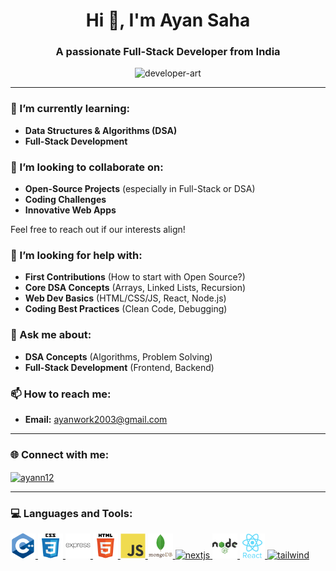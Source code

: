<h1 align="center">Hi 👋, I'm Ayan Saha</h1>
<h3 align="center">A passionate Full-Stack Developer from India</h3>
<p align="center">
  <img src="https://media0.giphy.com/media/v1.Y2lkPTc5MGI3NjExaTMwdjJ4NTlkMnM3cWI1eTlwODRqNmtydmh1ajBsNXBkZWloazc4OCZlcD12MV9pbnRlcm5hbF9naWZfYnlfaWQmY3Q9Zw/bGgsc5mWoryfgKBx1u/giphy.gif" alt="developer-art" width="300"/>
</p>

---

### 🌱 I’m currently learning:
- **Data Structures & Algorithms (DSA)**
- **Full-Stack Development**

### 👯 I’m looking to collaborate on:
- **Open-Source Projects** (especially in Full-Stack or DSA)
- **Coding Challenges**
- **Innovative Web Apps**

Feel free to reach out if our interests align!

### 🤝 I’m looking for help with:
- **First Contributions** (How to start with Open Source?)
- **Core DSA Concepts** (Arrays, Linked Lists, Recursion)
- **Web Dev Basics** (HTML/CSS/JS, React, Node.js)
- **Coding Best Practices** (Clean Code, Debugging)

### 💬 Ask me about:
- **DSA Concepts** (Algorithms, Problem Solving)
- **Full-Stack Development** (Frontend, Backend)

### 📫 How to reach me:
- **Email:** [ayanwork2003@gmail.com](mailto:ayanwork2003@gmail.com)

---

### 🌐 Connect with me:

<p align="left">
  <a href="https://www.leetcode.com/ayann12" target="blank">
    <img align="center" src="https://raw.githubusercontent.com/rahuldkjain/github-profile-readme-generator/master/src/images/icons/Social/leet-code.svg" alt="ayann12" height="30" width="40" />
  </a>
</p>

---

### 💻 Languages and Tools:

<p align="left">
  <a href="https://www.w3schools.com/cpp/" target="_blank" rel="noreferrer">
    <img src="https://raw.githubusercontent.com/devicons/devicon/master/icons/cplusplus/cplusplus-original.svg" alt="cplusplus" width="40" height="40"/>
  </a>
  <a href="https://www.w3schools.com/css/" target="_blank" rel="noreferrer">
    <img src="https://raw.githubusercontent.com/devicons/devicon/master/icons/css3/css3-original-wordmark.svg" alt="css3" width="40" height="40"/>
  </a>
  <a href="https://expressjs.com" target="_blank" rel="noreferrer">
    <img src="https://raw.githubusercontent.com/devicons/devicon/master/icons/express/express-original-wordmark.svg" alt="express" width="40" height="40"/>
  </a>
  <a href="https://www.w3.org/html/" target="_blank" rel="noreferrer">
    <img src="https://raw.githubusercontent.com/devicons/devicon/master/icons/html5/html5-original-wordmark.svg" alt="html5" width="40" height="40"/>
  </a>
  <a href="https://developer.mozilla.org/en-US/docs/Web/JavaScript" target="_blank" rel="noreferrer">
    <img src="https://raw.githubusercontent.com/devicons/devicon/master/icons/javascript/javascript-original.svg" alt="javascript" width="40" height="40"/>
  </a>
  <a href="https://www.mongodb.com/" target="_blank" rel="noreferrer">
    <img src="https://raw.githubusercontent.com/devicons/devicon/master/icons/mongodb/mongodb-original-wordmark.svg" alt="mongodb" width="40" height="40"/>
  </a>
  <a href="https://nextjs.org/" target="_blank" rel="noreferrer">
    <img src="https://cdn.worldvectorlogo.com/logos/nextjs-2.svg" alt="nextjs" width="40" height="40"/>
  </a>
  <a href="https://nodejs.org" target="_blank" rel="noreferrer">
    <img src="https://raw.githubusercontent.com/devicons/devicon/master/icons/nodejs/nodejs-original-wordmark.svg" alt="nodejs" width="40" height="40"/>
  </a>
  <a href="https://reactjs.org/" target="_blank" rel="noreferrer">
    <img src="https://raw.githubusercontent.com/devicons/devicon/master/icons/react/react-original-wordmark.svg" alt="react" width="40" height="40"/>
  </a>
  <a href="https://tailwindcss.com/" target="_blank" rel="noreferrer">
    <img src="https://www.vectorlogo.zone/logos/tailwindcss/tailwindcss-icon.svg" alt="tailwind" width="40" height="40"/>
  </a>
</p>
